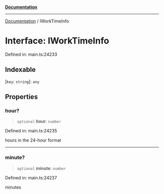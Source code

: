 [**Documentation**](../README.md)

***

[Documentation](../README.md) / IWorkTimeInfo

# Interface: IWorkTimeInfo

Defined in: main.ts:24233

## Indexable

\[`key`: `string`\]: `any`

## Properties

### hour?

> `optional` **hour**: `number`

Defined in: main.ts:24235

hours in the 24-hour format

***

### minute?

> `optional` **minute**: `number`

Defined in: main.ts:24237

minutes
